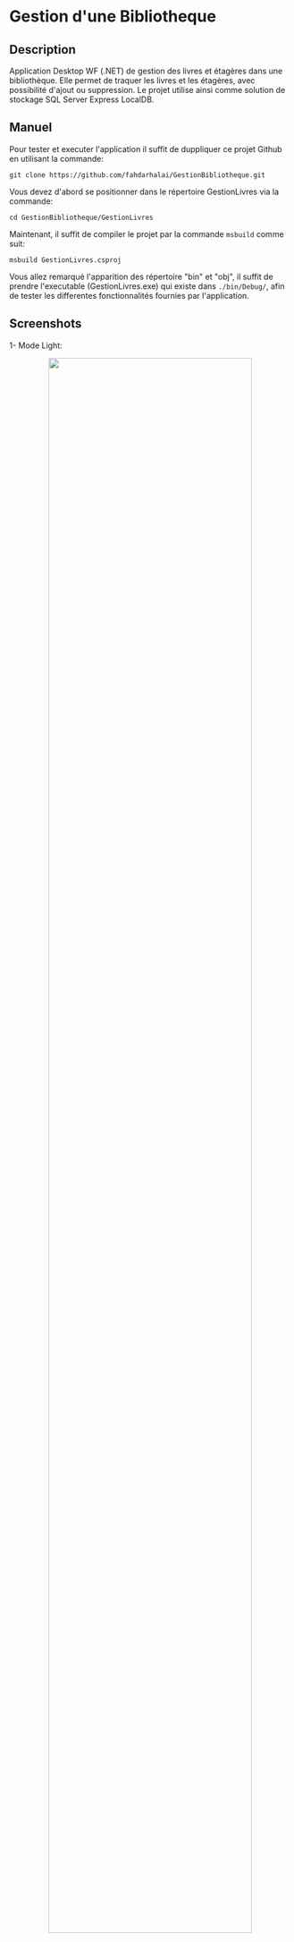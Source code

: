 # Gestion d'une Bibliotheque
## Description
Application Desktop WF (.NET) de gestion des livres et étagères dans une bibliothèque. Elle permet de traquer les livres et les étagères, avec possibilité d'ajout ou suppression.
Le projet utilise ainsi comme solution de stockage SQL Server Express LocalDB.
## Manuel
Pour tester et executer l'application il suffit de duppliquer ce projet Github en utilisant la commande:
```
git clone https://github.com/fahdarhalai/GestionBibliotheque.git
```
Vous devez d'abord se positionner dans le répertoire GestionLivres via la commande:
```
cd GestionBibliotheque/GestionLivres
```
Maintenant, il suffit de compiler le projet par la commande ```msbuild``` comme suit:
```
msbuild GestionLivres.csproj
```
Vous allez remarqué l'apparition des répertoire "bin" et "obj", il suffit de prendre l'executable (GestionLivres.exe) qui existe dans ```./bin/Debug/```, afin de tester les differentes fonctionnalités fournies par l'application.

## Screenshots
1- Mode Light:
<p align="center">
  <img src="https://user-images.githubusercontent.com/41004675/79070956-cba74400-7cd0-11ea-8c61-b618d1238a7b.PNG" width="85%">
</p>
2- Mode Dark:
<p align="center">
  <img src="https://user-images.githubusercontent.com/41004675/79070957-ccd87100-7cd0-11ea-8e29-a7a38d74ba60.PNG" width="85%">
</p>
